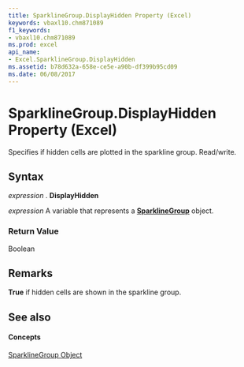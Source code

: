 ```yaml
---
title: SparklineGroup.DisplayHidden Property (Excel)
keywords: vbaxl10.chm871089
f1_keywords:
- vbaxl10.chm871089
ms.prod: excel
api_name:
- Excel.SparklineGroup.DisplayHidden
ms.assetid: b78d632a-658e-ce5e-a90b-df399b95cd09
ms.date: 06/08/2017
---
```



# SparklineGroup.DisplayHidden Property (Excel)

Specifies if hidden cells are plotted in the sparkline group. Read/write.


## Syntax

 _expression_ . **DisplayHidden**

 _expression_ A variable that represents a **[SparklineGroup](Excel.SparklineGroup.md)** object.


### Return Value

Boolean


## Remarks

 **True** if hidden cells are shown in the sparkline group.


## See also


#### Concepts


[SparklineGroup Object](Excel.SparklineGroup.md)

